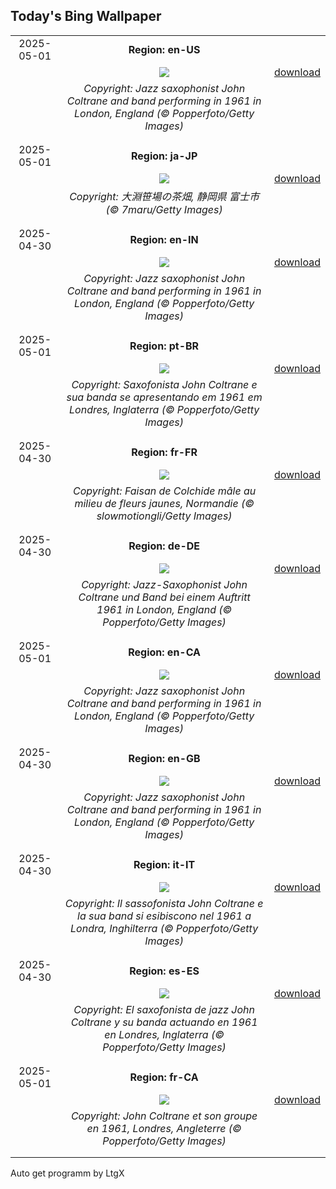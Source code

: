 ## Today's Bing Wallpaper
|      |      |      |
| :----: | :----: | :----: |
|2025-05-01|**Region: en-US**||
||![](https://www.bing.com/th?id=OHR.ColtraneBand_EN-US3561448385_UHD.jpg&pid=hp&w=1152&h=648&rs=1&c=4)| [download](https://www.bing.com/th?id=OHR.ColtraneBand_EN-US3561448385_UHD.jpg)|
||*Copyright: Jazz saxophonist John Coltrane and band performing in 1961 in London, England (© Popperfoto/Getty Images)*
||
|||
|2025-05-01|**Region: ja-JP**||
||![](https://www.bing.com/th?id=OHR.Hachijyuhachi2025_JA-JP6490825826_UHD.jpg&pid=hp&w=1152&h=648&rs=1&c=4)| [download](https://www.bing.com/th?id=OHR.Hachijyuhachi2025_JA-JP6490825826_UHD.jpg)|
||*Copyright: 大淵笹場の茶畑, 静岡県 富士市 (© 7maru/Getty Images)*
||
|||
|2025-04-30|**Region: en-IN**||
||![](https://www.bing.com/th?id=OHR.ColtraneBand_EN-IN4058785023_UHD.jpg&pid=hp&w=1152&h=648&rs=1&c=4)| [download](https://www.bing.com/th?id=OHR.ColtraneBand_EN-IN4058785023_UHD.jpg)|
||*Copyright: Jazz saxophonist John Coltrane and band performing in 1961 in London, England (© Popperfoto/Getty Images)*
||
|||
|2025-05-01|**Region: pt-BR**||
||![](https://www.bing.com/th?id=OHR.ColtraneBand_PT-BR2612003019_UHD.jpg&pid=hp&w=1152&h=648&rs=1&c=4)| [download](https://www.bing.com/th?id=OHR.ColtraneBand_PT-BR2612003019_UHD.jpg)|
||*Copyright: Saxofonista John Coltrane e sua banda se apresentando em 1961 em Londres, Inglaterra (© Popperfoto/Getty Images)*
||
|||
|2025-04-30|**Region: fr-FR**||
||![](https://www.bing.com/th?id=OHR.Pheasant_FR-FR7804669644_UHD.jpg&pid=hp&w=1152&h=648&rs=1&c=4)| [download](https://www.bing.com/th?id=OHR.Pheasant_FR-FR7804669644_UHD.jpg)|
||*Copyright: Faisan de Colchide mâle au milieu de fleurs jaunes, Normandie (© slowmotiongli/Getty Images)*
||
|||
|2025-04-30|**Region: de-DE**||
||![](https://www.bing.com/th?id=OHR.ColtraneBand_DE-DE0172172574_UHD.jpg&pid=hp&w=1152&h=648&rs=1&c=4)| [download](https://www.bing.com/th?id=OHR.ColtraneBand_DE-DE0172172574_UHD.jpg)|
||*Copyright: Jazz-Saxophonist John Coltrane und Band bei einem Auftritt 1961 in London, England (© Popperfoto/Getty Images)*
||
|||
|2025-05-01|**Region: en-CA**||
||![](https://www.bing.com/th?id=OHR.ColtraneBand_EN-CA8272011820_UHD.jpg&pid=hp&w=1152&h=648&rs=1&c=4)| [download](https://www.bing.com/th?id=OHR.ColtraneBand_EN-CA8272011820_UHD.jpg)|
||*Copyright: Jazz saxophonist John Coltrane and band performing in 1961 in London, England (© Popperfoto/Getty Images)*
||
|||
|2025-04-30|**Region: en-GB**||
||![](https://www.bing.com/th?id=OHR.ColtraneBand_EN-GB9213132534_UHD.jpg&pid=hp&w=1152&h=648&rs=1&c=4)| [download](https://www.bing.com/th?id=OHR.ColtraneBand_EN-GB9213132534_UHD.jpg)|
||*Copyright: Jazz saxophonist John Coltrane and band performing in 1961 in London, England (© Popperfoto/Getty Images)*
||
|||
|2025-04-30|**Region: it-IT**||
||![](https://www.bing.com/th?id=OHR.ColtraneBand_IT-IT2364291009_UHD.jpg&pid=hp&w=1152&h=648&rs=1&c=4)| [download](https://www.bing.com/th?id=OHR.ColtraneBand_IT-IT2364291009_UHD.jpg)|
||*Copyright: Il sassofonista John Coltrane e la sua band si esibiscono nel 1961 a Londra, Inghilterra (© Popperfoto/Getty Images)*
||
|||
|2025-04-30|**Region: es-ES**||
||![](https://www.bing.com/th?id=OHR.ColtraneBand_ES-ES9738799865_UHD.jpg&pid=hp&w=1152&h=648&rs=1&c=4)| [download](https://www.bing.com/th?id=OHR.ColtraneBand_ES-ES9738799865_UHD.jpg)|
||*Copyright: El saxofonista de jazz John Coltrane y su banda actuando en 1961 en Londres, Inglaterra (© Popperfoto/Getty Images)*
||
|||
|2025-05-01|**Region: fr-CA**||
||![](https://www.bing.com/th?id=OHR.ColtraneBand_FR-CA0892756164_UHD.jpg&pid=hp&w=1152&h=648&rs=1&c=4)| [download](https://www.bing.com/th?id=OHR.ColtraneBand_FR-CA0892756164_UHD.jpg)|
||*Copyright: John Coltrane et son groupe en 1961, Londres, Angleterre (© Popperfoto/Getty Images)*
||
|||

Auto get programm by LtgX
